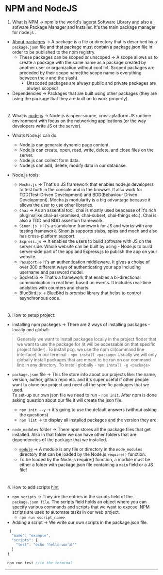 # NPM and NodeJS
 1. What is NPM -> npm is the world's lagerst Software Library and also a sofware Package Manager and Installer. It's the main package manager for node.js .
- [About packages](https://docs.npmjs.com/about-packages-and-modules) -> A package is a file or directory that is described by a `package.json` file and that package must contain a package.json file in order to be published to the npm registry. 
    - These packages can be scoped or unscoped -> A scope allows us to create a package with the same name as a package created by another user or organization without confilct. Scoped packages are preceded by their scope name(the scope name is everything between the `@` and the slash).
        - Unscoped packages are always public and private packages are always scoped!
- Dependencies -> Packages that are built using other packages (they are using the package that they are built on to work properly).

#
2. What is [node.js](https://www.youtube.com/watch?v=ENrzD9HAZK4) -> Node.js is open-source, cross-platform JS runtime environment with focus on the networking applications (or the way developers write JS ot the server).
- Whats Node.js can do:
   - Node.js can generate dynamic page content.
   - Node.js can create, open, read, write, delete, and close files on the server.
   - Node.js can collect form data.
   - Node.js can add, delete, modify data in our database.
   
- Node.js tools:
  - `Mocha.js` -> That's a JS framework that enables node.js developers to test both in the console and in the browser. It also work for TDD(Test-Driven Development) and BDD(Behaviour Driven Development). Mocha.js modularity is a big advantage because it allows the user to use other libraries.
  - `Chai` -> As an assential tool, chai is mostly used beacause of it's rich plugins(like chai-as-promised, chai-subset, chai-things etc.). Chai is also a TDD and BDD assertion framework.
  - `Sinon.js` -> It's a standalone framework for JS and works with any testing framework. Sinon.js supports stubs, spies and moch and also has cross-platform support.
  - `Express.js` -> It enables the users to build software with JS on the server side. Whole website can be built by using - Node.js to build server-side part of the app and Express.js to publish the app on your website.
  - `Passport` -> It's an authentication middleware. It gives a choise of over 300 different ways of authenticating your app including username and password model.
  - Socket.io -> That's a framework that enables a bi-directional communication in real time, based on events. It includes real-time analytics with counters and charts.
  - BlueBird.js -> BlueBird is promise library that helps to control asynchronous code.

#
3. How to setup project:
- installing npm packeges -> There are 2 ways of installing packages - locally and globall: 
> Generally  we want to install packages locally in the project floder that we want to use the package for (it will be accessable on that specific project folder). To install pcg. we use the npm cli(command line interface) in our terminal - `npm install <package>`
     Usually we will only globally install packages that are meant to be run on our command line in any directory. To install globally - `npm install -g <package>`
     
- `package.json` file -> This file store info about our projects like: the name, version, author, github repo etc. and it's super useful if other people want to clone our project and need all the specific packages that we used. <br>To set-up our own json file we need to run - `npm init`. After npm is done asking question about our file it will create the json file.
   - `npm init --y` -> it's going to use the default answers (without asking the questions)
   - `npm list` -> to display all installed packages and the version they are.
   
- `node_modules` folder -> There npm stores all the package files that get installed. Also in that folder we can have other folders that are dependencies of the package that we installed.
   - [`module`](https://docs.npmjs.com/about-packages-and-modules) -> A module is any file or directory in the `node_modules` directory that can be loaded by the Node.js `require()` function.
   - To be loaded by the Node.js require() function, a module must be either a folder with package,json file containing a `main` field or a JS file!

     
#
4. How to add scripts [hint](https://docs.npmjs.com/cli/v6/using-npm/scripts)
- `npm scripts` -> They are the entries in the scripts field of the `package.json file`. The scripts field holds an object where you can specify various commands and scripts that we want to expose. NPM scripts are used to automate tasks in our web project.
   - `npm run <script_name>`
- Adding a script -> We write our own scripts in the package.json file.
 ```js
   {
    "name": "example",
    "scripts": {
      "test": "echo 'hello world'"
    }
  }
  
  npm run test //in the terminal
 ```
---
